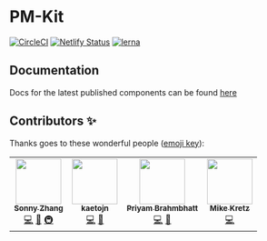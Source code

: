 # PM-Kit

[![CircleCI](https://circleci.com/gh/telus/pm-kit/tree/master.svg?style=svg)](https://circleci.com/gh/telus/pm-kit/tree/master)
[![Netlify Status](https://api.netlify.com/api/v1/badges/54cd9468-5892-426e-b928-ecec2ea3b814/deploy-status)](https://app.netlify.com/sites/elegant-kilby-23bf67/deploys)
[![lerna](https://img.shields.io/badge/maintained%20with-lerna-cc00ff.svg)](https://lerna.js.org/)

## Documentation

Docs for the latest published components can be found [here](https://pmkit.netlify.com)

## Contributors ✨

Thanks goes to these wonderful people ([emoji key](https://allcontributors.org/docs/en/emoji-key)):

<!-- ALL-CONTRIBUTORS-LIST:START - Do not remove or modify this section -->
<!-- prettier-ignore-start -->
<!-- markdownlint-disable -->
<table>
  <tr>
    <td align="center"><a href="https://github.com/Luminous9"><img src="https://avatars3.githubusercontent.com/u/24458564?v=4" width="80px;" alt=""/><br /><sub><b>Sonny Zhang</b></sub></a><br /><a href="https://github.com/telus/pm-kit/commits?author=Luminous9" title="Code">💻</a> <a href="https://github.com/telus/pm-kit/commits?author=Luminous9" title="Documentation">📖</a> <a href="#infra-Luminous9" title="Infrastructure (Hosting, Build-Tools, etc)">🚇</a></td>
    <td align="center"><a href="https://github.com/kaetojn"><img src="https://avatars3.githubusercontent.com/u/11600801?v=4" width="80px;" alt=""/><br /><sub><b>kaetojn</b></sub></a><br /><a href="https://github.com/telus/pm-kit/commits?author=kaetojn" title="Code">💻</a> <a href="https://github.com/telus/pm-kit/commits?author=kaetojn" title="Documentation">📖</a></td>
    <td align="center"><a href="https://github.com/pbrahmbhatt3"><img src="https://avatars2.githubusercontent.com/u/27025266?v=4" width="80px;" alt=""/><br /><sub><b>Priyam Brahmbhatt</b></sub></a><br /><a href="https://github.com/telus/pm-kit/commits?author=pbrahmbhatt3" title="Code">💻</a> <a href="https://github.com/telus/pm-kit/commits?author=pbrahmbhatt3" title="Documentation">📖</a></td>
    <td align="center"><a href="http://www.michaelkretz.com/"><img src="https://avatars0.githubusercontent.com/u/900447?v=4" width="80px;" alt=""/><br /><sub><b>Mike Kretz</b></sub></a><br /><a href="https://github.com/telus/pm-kit/commits?author=kretzm" title="Code">💻</a></td>
  </tr>
</table>

<!-- markdownlint-enable -->
<!-- prettier-ignore-end -->
<!-- ALL-CONTRIBUTORS-LIST:END -->


